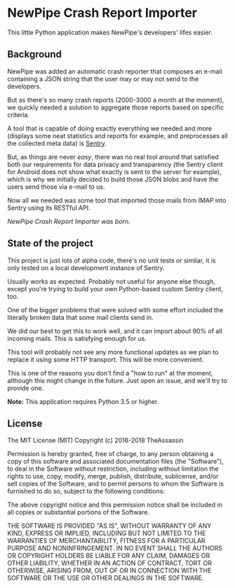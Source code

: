 # NewPipe Crash Report Importer

This little Python application makes NewPipe's developers' lifes easier.


## Background
NewPipe was added an automatic crash reporter that composes an e-mail
containing a JSON string that the user may or may not send to the developers.

But as there's so many crash reports (2000-3000 a month at the moment),
we quickly needed a solution to aggregate those reports based on specific
criteria.

A tool that is capable of doing exactly everything we needed and more
(displays some neat statistics and reports for example, and preprocesses
all the collected meta data) is [Sentry](https://docs.sentry.io).

But, as things are never *easy*, there was no real tool around that satisfied
both our requirements for data privacy and transparency (the Sentry
client for Android does not show what exactly is sent to the server for
example), which is why we initially decided to build those JSON blobs and
have the users send those via e-mail to us.

Now all we needed was some tool that imported those mails from IMAP into
Sentry using its RESTful API.

*NewPipe Crash Report Importer was born.*


## State of the project

This project is just lots of alpha code, there's no unit tests or similar, it
is only tested on a local development instance of Sentry.

Usually works as expected. Probably not useful for anyone else though, except
you're trying to build your own Python-based custom Sentry client, too.

One of the bigger problems that were solved with some effort included the
literally broken data that some mail clients send in.

We did our best to get this to work well, and it can import about 90% of all
incoming mails. This is satisfying enough for us.

This tool will probably not see any more functional updates as we plan to
replace it using some HTTP transport. This will be more convenient.

This is one of the reasons you don't find a "how to run" at the moment,
although this might change in the future. Just open an issue, and we'll
try to provide one.

**Note:** This application requires Python 3.5 or higher.


## License

The MIT License (MIT)
Copyright (c) 2016-2018 TheAssassin

Permission is hereby granted, free of charge, to any person obtaining a copy
of this software and associated documentation files (the "Software"), to deal
in the Software without restriction, including without limitation the rights
to use, copy, modify, merge, publish, distribute, sublicense, and/or sell
copies of the Software, and to permit persons to whom the Software is
furnished to do so, subject to the following conditions:

The above copyright notice and this permission notice shall be included in all
copies or substantial portions of the Software.

THE SOFTWARE IS PROVIDED "AS IS", WITHOUT WARRANTY OF ANY KIND, EXPRESS OR
IMPLIED, INCLUDING BUT NOT LIMITED TO THE WARRANTIES OF MERCHANTABILITY,
FITNESS FOR A PARTICULAR PURPOSE AND NONINFRINGEMENT. IN NO EVENT SHALL THE
AUTHORS OR COPYRIGHT HOLDERS BE LIABLE FOR ANY CLAIM, DAMAGES OR OTHER
LIABILITY, WHETHER IN AN ACTION OF CONTRACT, TORT OR OTHERWISE, ARISING
FROM, OUT OF OR IN CONNECTION WITH THE SOFTWARE OR THE USE OR OTHER DEALINGS
IN THE SOFTWARE.
